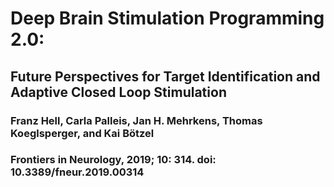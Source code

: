 
# Deep Brain Stimulation Programming 2.0: 
## Future Perspectives for Target Identification and Adaptive Closed Loop Stimulation
### Franz Hell, Carla Palleis, Jan H. Mehrkens, Thomas Koeglsperger, and Kai Bötzel
### Frontiers in Neurology, 2019; 10: 314. doi: 10.3389/fneur.2019.00314


